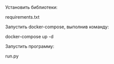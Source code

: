 Установить библиотеки:

requirements.txt

Запустить docker-compose, выполнив команду:

docker-compose up -d

Запустить программу:

run.py
